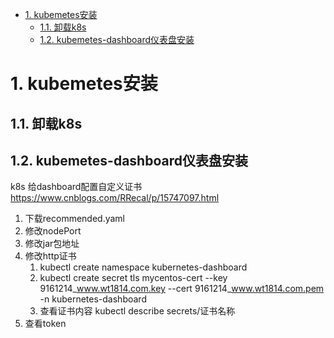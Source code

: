 
<!-- TOC -->

- [1. kubemetes安装](#1-kubemetes安装)
    - [1.1. 卸载k8s](#11-卸载k8s)
    - [1.2. kubemetes-dashboard仪表盘安装](#12-kubemetes-dashboard仪表盘安装)

<!-- /TOC -->


# 1. kubemetes安装  

## 1.1. 卸载k8s

<!-- 
https://blog.csdn.net/weixin_47752736/article/details/124855784
-->


## 1.2. kubemetes-dashboard仪表盘安装

<!-- 
安装
k8s入门：kubernetes-dashboard 安装
https://blog.csdn.net/qq_41538097/article/details/125561769

*** 配置用户
http://www.manongjc.com/detail/62-twpjlhgearkhued.html
https://www.soulchild.cn/post/2945


Dashboard 认证 - 配置登录权限
https://blog.csdn.net/qq_41619571/article/details/127217339

查看用户列表
https://blog.csdn.net/weixin_42350212/article/details/125460396

-->


<!-- 

k8s 给dashboard配置自定义证书
https://www.cnblogs.com/RRecal/p/15747097.html

kubernetes dashboard 2.x 配置https证书
https://blog.csdn.net/weixin_35306450/article/details/112805986

kubernetes学习笔记之十一：kubernetes dashboard认证及分级授权
https://www.cnblogs.com/panwenbin-logs/p/10052554.html
https://www.sklinux.com/posts/devops/k8s%E9%9D%A2%E6%9D%BFhttps%E4%BF%AE%E7%90%86/

-->
k8s 给dashboard配置自定义证书
https://www.cnblogs.com/RRecal/p/15747097.html  

1. 下载recommended.yaml
2. 修改nodePort
3. 修改jar包地址
4. 修改http证书  
    1. kubectl create namespace kubernetes-dashboard
	2. kubectl create secret tls mycentos-cert --key 9161214_www.wt1814.com.key --cert 9161214_www.wt1814.com.pem -n kubernetes-dashboard 
    3. 查看证书内容  kubectl describe secrets/证书名称  
5. 查看token





